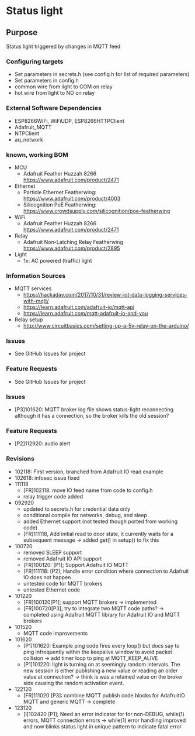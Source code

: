 # Status light

## Purpose 
Status light triggered by changes in MQTT feed

### Configuring targets
- Set parameters in secrets.h (see config.h for list of required parameters)
- Set parameters in config.h
- common wire from light to COM on relay
- hot wire from light to NO on relay

### External Software Dependencies
- ESP8266WiFi, WiFiUDP, ESP8266HTTPClient
- Adafruit_MQTT
- NTPClient
- aq_network

### known, working BOM
- MCU
    - Adafruit Feather Huzzah 8266 https://www.adafruit.com/product/2471
- Ethernet
    - Particle Ethernet Featherwing: https://www.adafruit.com/product/4003
    - Silicognition PoE Featherwing: https://www.crowdsupply.com/silicognition/poe-featherwing
- WiFi
    - Adafruit Feather Huzzah 8266 https://www.adafruit.com/product/2471
- Relay
	- Adafruit Non-Latching Relay Featherwing https://www.adafruit.com/product/2895
- Light
	- 1x: AC powered (traffic) light

### Information Sources
- MQTT services
    - https://hackaday.com/2017/10/31/review-iot-data-logging-services-with-mqtt/
	- https://learn.adafruit.com/adafruit-io/mqtt-api
	- https://learn.adafruit.com/mqtt-adafruit-io-and-you
- Relay setup
	- http://www.circuitbasics.com/setting-up-a-5v-relay-on-the-arduino/

### Issues
- See GitHub Issues for project

### Feature Requests
- See GitHub Issues for project

### Issues
- [P3]101620: MQTT broker log file shows status-light reconnecting although it has a connection, so the broker kills the old session?

### Feature Requests
- [P2]112920: audio alert

### Revisions
- 102118: First version, branched from Adafruit IO read example
- 102618: infosec issue fixed
- 111118
	- [FR]102118: move IO feed name from code to config.h
	- relay trigger code added
- 092920
	- updated to secrets.h for credential data only
	- conditional compile for networks, debug, and sleep
	- added Ethernet support (not tested though ported from working code)
	- [FR]111118, Add initial read to door state, it currently waits for a subsequent message -> added get() in setup() to fix this
- 100720
	- removed SLEEP support
	- removed Adafruit IO API support
	- [FR]100120: [P1]; Support Adafruit IO MQTT
	- [FR]111118: [P2]; Handle error condition where connection to Adafruit IO does not happen
	- untested code for MQTT brokers
	- untested Ethernet code
- 101220
	- [FR]100120[P1]; support MQTT brokers -> implemented
	- [FR]100720[P3]; try to integrate two MQTT code paths? -> completed using Adafruit MQTT library for Adafruit IO and MQTT brokers
- 101520
	- MQTT code improvements
- 101620
	- [P1]101620: Example ping code fires every loop() but docs say to ping infrequently within the keepalive window to avoid packet collision -> add timer loop to ping at MQTT_KEEP_ALIVE
	- [P1]101220: light is turning on at seemingly random intervals. The new session is either publishing a new value or reading an older value at connection? -> think is was a retained value on the broker side causing the random activation event.
- 122120
	- [FR]111020 [P3]: combine MQTT publish code blocks for AdafruitIO MQTT and generic MQTT -> complete
- 123120
	- [I]102420 [P1]; Need an error indicator for for non-DEBUG, while(1) errors, MQTT connection errors -> while(1) error handling improved and now blinks status light in unique pattern to indicate fatal error